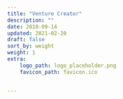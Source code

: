```yaml
---
title: "Venture Creator"
description: ""
date: 2018-09-14
updated: 2021-02-20
draft: false
sort_by: weight
weight: 1
extra:
    logo_path: logo_placeholder.png
    favicon_path: favicon.ico


---
```

